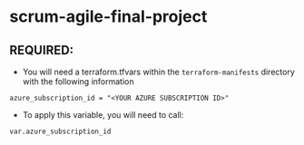 # scrum-agile-final-project


## REQUIRED:
- You will need a terraform.tfvars within the `terraform-manifests` directory with the following information
```
azure_subscription_id = "<YOUR AZURE SUBSCRIPTION ID>"
```

- To apply this variable, you will need to call:
```
var.azure_subscription_id
```
